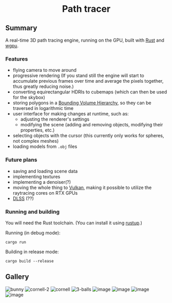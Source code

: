 <h1 align="center">Path tracer</h1>

## Summary

A real-time 3D path tracing engine, running on the GPU, built with
[Rust](https://www.rust-lang.org/) and [wgpu](https://wgpu.rs/).

### Features

- flying camera to move around
- progressive rendering (If you stand still the engine will start to accumulate
  previous frames over time and average the pixels together, thus greatly
  reducing noise.)
- converting equirectangular HDRIs to cubemaps (which can then be used for the
  skybox)
- storing polygons in a [Bounding Volume Hierarchy](https://en.wikipedia.org/wiki/Bounding_volume_hierarchy), so they can be traversed in logarithmic time
- user interface for making changes at runtime, such as:
  - adjusting the renderer's settings
  - modifying the scene (adding and removing objects, modifying their
    properties, etc.)
- selecting objects with the cursor (this currently only works for spheres, not complex meshes)
- loading models from `.obj` files

### Future plans

- saving and loading scene data
- implementing textures
- implementing a denoiser(?)
- moving the whole thing to [Vulkan](https://www.vulkan.org/), making it possible to utilize the raytracing cores on RTX GPUs
- [DLSS](https://www.nvidia.com/en-eu/geforce/technologies/dlss/) (??)

### Running and building

You will need the Rust toolchain. (You can install it using
[rustup](https://rustup.rs).)

Running (in debug mode):

```
cargo run
```

Building in release mode:

```
cargo build --release
```

## Gallery
![bunny](https://github.com/landris006/path-tracer/assets/92788715/fffb3be0-3318-46c0-a111-ab9db1061308)
![cornell-2](https://github.com/landris006/path-tracer/assets/92788715/28329748-8de9-4b88-b15d-da986cd2ccd0)
![cornell](https://github.com/landris006/path-tracer/assets/92788715/c202ea74-76f5-40c3-9be7-09a71c1e387b)
![3-balls](https://github.com/landris006/path-tracer/assets/92788715/2aee6573-77cd-4efa-8e80-d960032b1db6)
![image](https://github.com/landris006/path-tracer/assets/92788715/804ac2ed-2b83-48ac-b1d0-95a4d186bac2)
![image](https://github.com/landris006/path-tracer/assets/92788715/7e3d4df4-8721-4317-ac11-88ad56bb89b0)
![image](https://github.com/landris006/path-tracer/assets/92788715/22e250aa-ca1c-433d-adf6-8841d4fdcd0a)
![image](https://github.com/landris006/path-tracer/assets/92788715/c6a18880-c1f0-4db7-a8ae-01f7b149422f)
